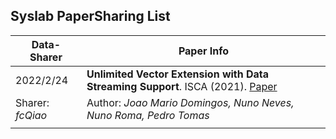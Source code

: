 ## Syslab PaperSharing List

<!-- 总结格式如下，包括论文名称，作者信息（写全），发表会议及时间，论文连接，(论文slides 连接)，及分享时间、分享人-->

| Data-Sharer      | Paper Info                                                   |
| ---------------- | ------------------------------------------------------------ |
| 2022/2/24        | **Unlimited Vector Extension with Data Streaming Support**. ISCA (2021). [Paper](https://www.inesc-id.pt/publications/16585/pdf/) |
| Sharer: *fcQiao* | Author: *Joao Mario Domingos, Nuno Neves, Nuno Roma, Pedro Tomas* |
|                  |                                                              |

